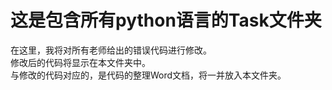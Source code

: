 # 这是包含所有python语言的Task文件夹  
在这里，我将对所有老师给出的错误代码进行修改。  
修改后的代码将显示在本文件夹中。  
与修改的代码对应的，是代码的整理Word文档，将一并放入本文件夹。  
